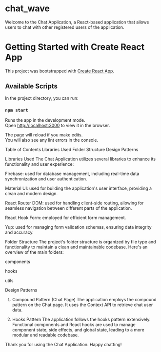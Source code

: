 # chat_wave

Welcome to the Chat Application, a React-based application that allows users to chat with other registered users of the application.

# Getting Started with Create React App

This project was bootstrapped with [Create React App](https://github.com/facebook/create-react-app).

## Available Scripts

In the project directory, you can run:

### `npm start`

Runs the app in the development mode.\
Open [http://localhost:3000](http://localhost:3000) to view it in the browser.

The page will reload if you make edits.\
You will also see any lint errors in the console.

Table of Contents
Libraries Used
Folder Structure
Design Patterns

Libraries Used
The Chat Application utilizes several libraries to enhance its functionality and user experience:

Firebase: used for database management, including real-time data synchronization and user authentication.

Material UI: used for building the application's user interface, providing a clean and modern design.

React Router DOM: used for handling client-side routing, allowing for seamless navigation between different parts of the application.

React Hook Form: employed for efficient form management.

Yup: used for managing form validation schemas, ensuring data integrity and accuracy.

Folder Structure
The project's folder structure is organized by file type and functionality to maintain a clean and maintainable codebase. Here's an overview of the main folders:

components

hooks

utils

Design Patterns
1. Compound Pattern (Chat Page)
The application employs the compound pattern on the Chat page. It uses the Context API to retrieve chat user data.

2. Hooks Pattern
The application follows the hooks pattern extensively. Functional components and React hooks are used to manage component state, side effects, and global state, leading to a more modular and readable codebase.

Thank you for using the Chat Application. Happy chatting!





